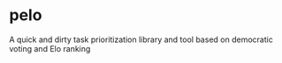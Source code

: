 # pelo
A quick and dirty task prioritization library and tool based on democratic voting and Elo ranking
